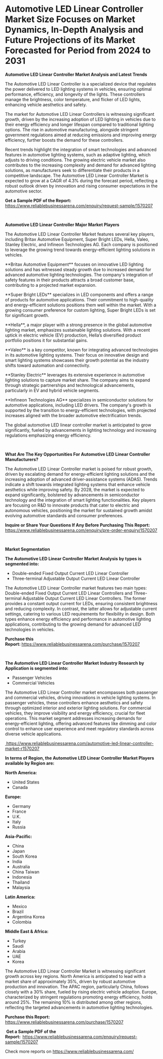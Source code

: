 <p><h1>Automotive LED Linear Controller Market Size Focuses on Market Dynamics, In-Depth Analysis and Future Projections of its Market Forecasted for Period from 2024 to 2031</h1></p><p><strong>Automotive LED Linear Controller Market Analysis and Latest Trends</strong></p>
<p><p>The Automotive LED Linear Controller is a specialized device that regulates the power delivered to LED lighting systems in vehicles, ensuring optimal performance, efficiency, and longevity of the lights. These controllers manage the brightness, color temperature, and flicker of LED lights, enhancing vehicle aesthetics and safety. </p><p>The market for Automotive LED Linear Controllers is witnessing significant growth, driven by the increasing adoption of LED lighting in vehicles due to their energy efficiency and longer lifespan compared to traditional lighting options. The rise in automotive manufacturing, alongside stringent government regulations aimed at reducing emissions and improving energy efficiency, further boosts the demand for these controllers. </p><p>Recent trends highlight the integration of smart technologies and advanced features in automotive lighting systems, such as adaptive lighting, which adjusts to driving conditions. The growing electric vehicle market also contributes to the increasing complexity and demand for advanced lighting solutions, as manufacturers seek to differentiate their products in a competitive landscape. The Automotive LED Linear Controller Market is expected to grow at a CAGR of 4.3% during the forecast period, reflecting a robust outlook driven by innovation and rising consumer expectations in the automotive sector.</p></p>
<p><strong>Get a Sample PDF of the Report:&nbsp;</strong> <a href="https://www.reliablebusinessarena.com/enquiry/request-sample/1570207?utm_campaign=1943&utm_medium=2&utm_source=Github&utm_content=ia&utm_term=29122024&utm_id=automotive-led-linear-controller">https://www.reliablebusinessarena.com/enquiry/request-sample/1570207</a></p>
<p>&nbsp;</p>
<p><strong>Automotive LED Linear Controller Major Market Players</strong></p>
<p><p>The Automotive LED Linear Controller Market features several key players, including Britax Automotive Equipment, Super Bright LEDs, Hella, Valeo, Stanley Electric, and Infineon Technologies AG. Each company is positioned to leverage the growing trend towards energy-efficient lighting solutions in vehicles.</p><p>**Britax Automotive Equipment** focuses on innovative LED lighting solutions and has witnessed steady growth due to increased demand for advanced automotive lighting technologies. The company's integration of safety features in their products attracts a broad customer base, contributing to a projected market expansion.</p><p>**Super Bright LEDs** specializes in LED components and offers a range of products for automotive applications. Their commitment to high-quality and energy-efficient solutions positions them well within the market. With a growing consumer preference for custom lighting, Super Bright LEDs is set for significant growth.</p><p>**Hella**, a major player with a strong presence in the global automotive lighting market, emphasizes sustainable lighting solutions. With a recent uptick in electric vehicle (EV) production, Hella’s diversified product portfolio positions it for substantial gains.</p><p>**Valeo** is a key competitor, known for integrating advanced technologies in its automotive lighting systems. Their focus on innovative design and smart lighting systems showcases their growth potential as the industry shifts toward automation and connectivity.</p><p>**Stanley Electric** leverages its extensive experience in automotive lighting solutions to capture market share. The company aims to expand through strategic partnerships and technological advancements, particularly in EV and hybrid vehicle segments.</p><p>**Infineon Technologies AG** specializes in semiconductor solutions for automotive applications, including LED drivers. The company's growth is supported by the transition to energy-efficient technologies, with projected increases aligned with the broader automotive electrification trends.</p><p>The global automotive LED linear controller market is anticipated to grow significantly, fueled by advancements in lighting technology and increasing regulations emphasizing energy efficiency.</p></p>
<p>&nbsp;</p>
<p><strong>What Are The Key Opportunities For Automotive LED Linear Controller Manufacturers?</strong></p>
<p><p>The Automotive LED Linear Controller market is poised for robust growth, driven by escalating demand for energy-efficient lighting solutions and the increasing adoption of advanced driver-assistance systems (ADAS). Trends indicate a shift towards integrated lighting systems that enhance vehicle aesthetics while improving safety. By 2028, the market is expected to expand significantly, bolstered by advancements in semiconductor technology and the integration of smart lighting functionalities. Key players are focusing on R&D to innovate products that cater to electric and autonomous vehicles, positioning the market for sustained growth amidst evolving automotive standards and consumer preferences.</p></p>
<p><strong>Inquire or Share Your Questions If Any Before Purchasing This Report:</strong> <a href="https://www.reliablebusinessarena.com/enquiry/pre-order-enquiry/1570207?utm_campaign=1943&utm_medium=2&utm_source=Github&utm_content=ia&utm_term=29122024&utm_id=automotive-led-linear-controller">https://www.reliablebusinessarena.com/enquiry/pre-order-enquiry/1570207</a></p>
<p>&nbsp;</p>
<p><strong>Market Segmentation</strong></p>
<p><strong>The Automotive LED Linear Controller Market Analysis by types is segmented into:</strong></p>
<p><ul><li>Double-ended Fixed Output Current LED Linear Controller</li><li>Three-terminal Adjustable Output Current LED Linear Controller</li></ul></p>
<p><p>The Automotive LED Linear Controller market features two main types: Double-ended Fixed Output Current LED Linear Controllers and Three-terminal Adjustable Output Current LED Linear Controllers. The former provides a constant output current for LEDs, ensuring consistent brightness and reducing complexity. In contrast, the latter allows for adjustable current settings, catering to various LED requirements for flexibility in design. Both types enhance energy efficiency and performance in automotive lighting applications, contributing to the growing demand for advanced LED technologies in vehicles.</p></p>
<p><strong>Purchase this Report:&nbsp;</strong><a href="https://www.reliablebusinessarena.com/purchase/1570207?utm_campaign=1943&utm_medium=2&utm_source=Github&utm_content=ia&utm_term=29122024&utm_id=automotive-led-linear-controller">https://www.reliablebusinessarena.com/purchase/1570207</a></p>
<p>&nbsp;</p>
<p><strong>The Automotive LED Linear Controller Market Industry Research by Application is segmented into:</strong></p>
<p><ul><li>Passenger Vehicles</li><li>Commercial Vehicles</li></ul></p>
<p><p>The Automotive LED Linear Controller market encompasses both passenger and commercial vehicles, driving innovations in vehicle lighting systems. In passenger vehicles, these controllers enhance aesthetics and safety through optimized interior and exterior lighting solutions. For commercial vehicles, they improve visibility and energy efficiency, crucial for fleet operations. This market segment addresses increasing demands for energy-efficient lighting, offering advanced features like dimming and color control to enhance user experience and meet regulatory standards across diverse vehicle applications.</p></p>
<p><a href="https://www.reliablebusinessarena.com/automotive-led-linear-controller-market-r1570207?utm_campaign=1943&utm_medium=2&utm_source=Github&utm_content=ia&utm_term=29122024&utm_id=automotive-led-linear-controller">&nbsp;https://www.reliablebusinessarena.com/automotive-led-linear-controller-market-r1570207</a></p>
<p><strong>In terms of Region, the Automotive LED Linear Controller Market Players available by Region are:</strong></p>
<p>
    <p> <strong> North America: </strong>
        <ul>
            <li>United States</li>
            <li>Canada</li>
        </ul>
        </p> 
    <p> <strong> Europe: </strong>
        <ul>
            <li>Germany</li>
            <li>France</li>
            <li>U.K.</li>
            <li>Italy</li>
            <li>Russia</li>
        </ul>
        </p> 
    <p> <strong> Asia-Pacific: </strong>
        <ul>
            <li>China</li>
            <li>Japan</li>
            <li>South Korea</li>
            <li>India</li>
            <li>Australia</li>
            <li>China Taiwan</li>
            <li>Indonesia</li>
            <li>Thailand</li>
            <li>Malaysia</li>
        </ul>
        </p> 
    <p> <strong> Latin America: </strong>
        <ul>
            <li>Mexico</li>
            <li>Brazil</li>
            <li>Argentina Korea</li>
            <li>Colombia</li>
        </ul>
        </p> 
    <p> <strong> Middle East & Africa: </strong>
        <ul>
            <li>Turkey</li>
            <li>Saudi</li>
            <li>Arabia</li>
            <li>UAE</li>
            <li>Korea</li>
        </ul>
    </p>
    </p>
<p><p>The Automotive LED Linear Controller Market is witnessing significant growth across key regions. North America is anticipated to lead with a market share of approximately 35%, driven by robust automotive production and innovation. The APAC region, particularly China, follows closely with a 30% share, fueled by rising electric vehicle adoption. Europe, characterized by stringent regulations promoting energy efficiency, holds around 25%. The remaining 10% is distributed among other regions, reflecting the targeted advancements in automotive lighting technologies.</p></p>
<p><strong>Purchase this Report: </strong><a href="https://www.reliablebusinessarena.com/purchase/1570207?utm_campaign=1943&utm_medium=2&utm_source=Github&utm_content=ia&utm_term=29122024&utm_id=automotive-led-linear-controller">https://www.reliablebusinessarena.com/purchase/1570207</a></p>
<p>&nbsp;<strong>Get a Sample PDF of the Report:&nbsp;&nbsp;</strong><a href="https://www.reliablebusinessarena.com/enquiry/request-sample/1570207?utm_campaign=1943&utm_medium=2&utm_source=Github&utm_content=ia&utm_term=29122024&utm_id=automotive-led-linear-controller">https://www.reliablebusinessarena.com/enquiry/request-sample/1570207</a></p>
<p><strong></strong></p>
<p>Check more reports on <a href="https://www.reliablebusinessarena.com/?utm_campaign=1943&utm_medium=2&utm_source=Github&utm_content=ia&utm_term=29122024&utm_id=automotive-led-linear-controller">https://www.reliablebusinessarena.com/</a></p>